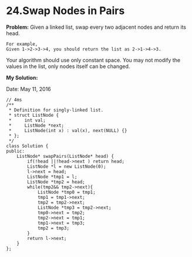 # 24.Swap Nodes in Pairs

**Problem:**
Given a linked list, swap every two adjacent nodes and return its head.

    For example,
    Given 1->2->3->4, you should return the list as 2->1->4->3.

Your algorithm should use only constant space. You may not modify the values in the list, only nodes itself can be changed.

**My Solution:**

Date: May 11, 2016
      
    // 4ms
    /**
     * Definition for singly-linked list.
     * struct ListNode {
     *     int val;
     *     ListNode *next;
     *     ListNode(int x) : val(x), next(NULL) {}
     * };
     */
    class Solution {
    public:
        ListNode* swapPairs(ListNode* head) {
            if(!head ||!head->next ) return head;
            ListNode *l = new ListNode(0);
            l->next = head;
            ListNode *tmp1 = l;
            ListNode *tmp2 = head;
            while(tmp2&& tmp2->next){
                ListNode *tmp0 = tmp1;
                tmp1 = tmp1->next;
                tmp2 = tmp2->next;
                ListNode *tmp3 = tmp2->next;
                tmp0->next = tmp2;
                tmp2->next = tmp1;
                tmp1->next = tmp3;
                tmp2 = tmp3;
            }
            return l->next;
        }
    };
